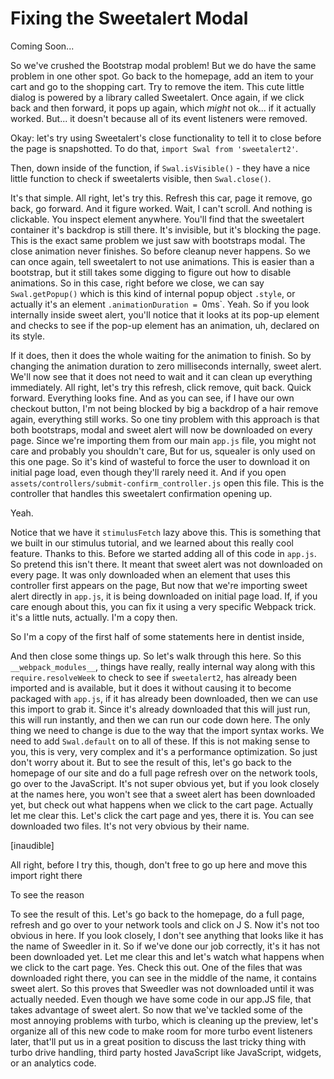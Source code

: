 # Fixing the Sweetalert Modal

Coming Soon...

So we've crushed the Bootstrap modal problem! But we do have the same problem
in one other spot. Go back to the homepage, add an item to your cart and go to the
shopping cart. Try to remove the item. This cute little dialog is powered by a library
called Sweetalert. Once again, if we click back and then forward, it pops up again,
which *might* not ok... if it actually worked. But... it doesn't because all of its
event listeners were removed.

Okay: let's try using Sweetalert's close functionality to tell it to close before
the page is snapshotted. To do that, `import Swal from 'sweetalert2'`.

Then, down inside of the function, if `Swal.isVisible()` - they have a nice
little function to check if sweetalerts visible, then `Swal.close()`.

It's that simple. All right, let's try this. Refresh this car, page it remove, go
back, go forward. And it figure worked. Wait, I can't scroll. And nothing is
clickable. You inspect element anywhere. You'll find that the sweetalert container
it's backdrop is still there. It's invisible, but it's blocking the page. This is the
exact same problem we just saw with bootstraps modal. The close animation never
finishes. So before cleanup never happens. So we can once again, tell sweetalert to
not use animations. This is easier than a bootstrap, but it still takes some digging
to figure out how to disable animations. So in this case, right before we close, we
can say `Swal.getPopup()` which is this kind of internal popup object `.style`, or
actually it's an element `.animationDuration = `0ms`. Yeah. So if you
look internally inside sweet alert, you'll notice that it looks at its pop-up element
and checks to see if the pop-up element has an animation, uh, declared on its style.

If it does, then it does the whole waiting for the animation to finish. So by
changing the animation duration to zero milliseconds internally, sweet alert. We'll
now see that it does not need to wait and it can clean up everything immediately. All
right, let's try this refresh, click remove, quit back. Quick forward. Everything
looks fine. And as you can see, if I have our own checkout button, I'm not being
blocked by big a backdrop of a hair remove again, everything still works. So one tiny
problem with this approach is that both bootstraps, modal and sweet alert will now be
downloaded on every page. Since we're importing them from our main `app.js` file, you
might not care and probably you shouldn't care, But for us, squealer is only used on
this one page. So it's kind of wasteful to force the user to download it on initial
page load, even though they'll rarely need it. And if you open
`assets/controllers/submit-confirm_controller.js` open this file. This is the controller that
handles this sweetalert confirmation opening up.

Yeah.

Notice that we have it `stimulusFetch` lazy above this. This is something that we
built in our stimulus tutorial, and we learned about this really cool feature. Thanks
to this. Before we started adding all of this code in `app.js`. So pretend this isn't
there. It meant that sweet alert was not downloaded on every page. It was only
downloaded when an element that uses this controller first appears on the page, But
now that we're importing sweet alert directly in `app.js`, it is being downloaded on
initial page load. If, if you care enough about this, you can fix it using a very
specific Webpack trick. it's a little nuts, actually. I'm a copy then.

So I'm a copy of the first half of some statements here in dentist inside,

And then close some things up. So let's walk through this here. So this
`__webpack_modules__`, things have really, really internal way along with this
`require.resolveWeek` to check to see if  `sweetalert2`, has already been
imported and is available, but it does it without causing it to become packaged with
`app.js`, if it has already been downloaded, then we can use this import to grab
it. Since it's already downloaded that this will just run, this will run instantly,
and then we can run our code down here. The only thing we need to change is due to
the way that the import syntax works. We need to add `Swal.default` on
to all of these. If this is not making sense to you, this is very, very complex and
it's a performance optimization. So just don't worry about it. But to see the result
of this, let's go back to the homepage of our site and do a full page refresh over on
the network tools, go over to the JavaScript. It's not super obvious yet, but if you
look closely at the names here, you won't see that a sweet alert has been downloaded
yet, but check out what happens when we click to the cart page. Actually let me clear
this. Let's click the cart page and yes, there it is. You can see downloaded two
files. It's not very obvious by their name.

[inaudible]

All right, before I try this, though, don't free to go up here and move this import
right there

To see the reason

To see the result of this. Let's go back to the homepage, do a full page, refresh and
go over to your network tools and click on J S. Now it's not too obvious in here. If
you look closely, I don't see anything that looks like it has the name of Sweedler in
it. So if we've done our job correctly, it's it has not been downloaded yet. Let me
clear this and let's watch what happens when we click to the cart page. Yes. Check
this out. One of the files that was downloaded right there, you can see in the middle
of the name, it contains sweet alert. So this proves that Sweedler was not downloaded
until it was actually needed. Even though we have some code in our app.JS file, that
takes advantage of sweet alert. So now that we've tackled some of the most annoying
problems with turbo, which is cleaning up the preview, let's organize all of this new
code to make room for more turbo event listeners later, that'll put us in a great
position to discuss the last tricky thing with turbo drive handling, third party
hosted JavaScript like JavaScript, widgets, or an analytics code.
